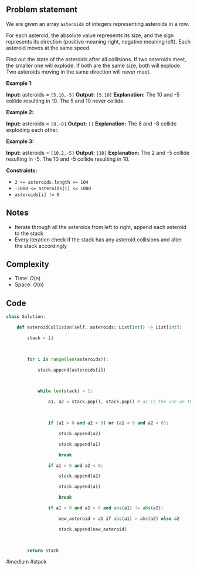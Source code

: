 ## Problem statement

We are given an array `asteroids` of integers representing asteroids in a row.

For each asteroid, the absolute value represents its size, and the sign represents its direction (positive meaning right, negative meaning left). Each asteroid moves at the same speed.

Find out the state of the asteroids after all collisions. If two asteroids meet, the smaller one will explode. If both are the same size, both will explode. Two asteroids moving in the same direction will never meet.

**Example 1:**

**Input:** asteroids = `[5,10,-5]`
**Output:** `[5,10]`
**Explanation:** The 10 and -5 collide resulting in 10. The 5 and 10 never collide.

**Example 2:**

**Input:** asteroids = `[8,-8]`
**Output:** `[]`
**Explanation:** The 8 and -8 collide exploding each other.

**Example 3:**

**Input:** asteroids = `[10,2,-5]`
**Output:** `[10]`
**Explanation:** The 2 and -5 collide resulting in -5. The 10 and -5 collide resulting in 10.

**Constraints:**

- `2 <= asteroids.length <= 104`
- `-1000 <= asteroids[i] <= 1000`
- `asteroids[i] != 0`
## Notes

- Iterate through all the asteroids from left to right, append each asteroid to the stack
- Every iteration check if the stack has any asteroid collisions and alter the stack accordingly
## Complexity

- Time: $O(n)$
- Space: $O(n)$
## Code

```python
class Solution:

    def asteroidCollision(self, asteroids: List[int]) -> List[int]:

        stack = []

  

        for i in range(len(asteroids)):

            stack.append(asteroids[i])

  

            while len(stack) > 1:

                a1, a2 = stack.pop(), stack.pop() # a1 is the one on the right, a2 is on the left

  

                if (a1 > 0 and a2 > 0) or (a1 < 0 and a2 < 0):

                    stack.append(a2)

                    stack.append(a1)

                    break

                if a1 > 0 and a2 < 0:

                    stack.append(a2)

                    stack.append(a1)

                    break

                if a1 < 0 and a2 > 0 and abs(a1) != abs(a2):

                    new_asteroid = a1 if abs(a1) > abs(a2) else a2

                    stack.append(new_asteroid)

  

        return stack
```

#medium 
#stack